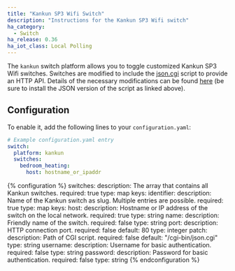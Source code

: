 ```yaml
---
title: "Kankun SP3 Wifi Switch"
description: "Instructions for the Kankun SP3 Wifi switch"
ha_category:
  - Switch
ha_release: 0.36
ha_iot_class: Local Polling
---
```


The `kankun` switch platform allows you to toggle customized Kankun SP3 Wifi switches. Switches are
modified to include the [json.cgi](https://github.com/homedash/kankun-json/blob/master/cgi-bin/json.cgi)
script to provide an HTTP API. Details of the necessary modifications can be found
[here](http://www.homeautomationforgeeks.com/openhab_http.shtml#kankun) (be sure to install the JSON version
of the script as linked above).

## Configuration

To enable it, add the following lines to your `configuration.yaml`:

```yaml
# Example configuration.yaml entry
switch:
  platform: kankun
  switches:
    bedroom_heating:
      host: hostname_or_ipaddr
```

{% configuration %}
switches:
  description: The array that contains all Kankun switches.
  required: true
  type: map
  keys:
    identifier:
      description: Name of the Kankun switch as slug. Multiple entries are possible.
      required: true
      type: map
      keys:
        host:
          description: Hostname or IP address of the switch on the local network.
          required: true
          type: string
        name:
          description: Friendly name of the switch.
          required: false
          type: string
        port:
          description: HTTP connection port.
          required: false
          default: 80
          type: integer
        patch:
          description: Path of CGI script.
          required: false
          default: "/cgi-bin/json.cgi"
          type: string
        username:
          description: Username for basic authentication.
          required: false
          type: string
        password:
          description: Password for basic authentication.
          required: false
          type: string
{% endconfiguration %}
